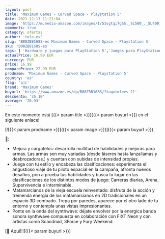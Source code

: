 ```yaml
---
layout: post
title: 'Maximum Games - Curved Space - Playstation 5'
date: 2021-12-13 11:21:04
image: 'https://m.media-amazon.com/images/I/51vgtqi7gSS._SL500_._SL400_.jpg'
comments: true
category: ofertas
author: 'tole.es'
slug: 'B08ZBB168S-es Maximum Games - Curved Space - Playstation 5'
sku: 'B08ZBB168S-es'
tags: [ 'Hardware y juegos para PlayStation 5','Juegos para PlayStation 5','Videojuegos','maximum games','playstation', ]
actualPrice: 16.99 EUR
currency: EUR
price: 16.99
comparePrice: 22.99 EUR
prodname: 'Maximum Games - Curved Space - Playstation 5'
country: 'es'
flag: '🇪🇸'
brand: 'Maximum Games'
buyurl: 'https://www.amazon.es/dp/B08ZBB168S/?tag=tolees-21'
descuento: '26.10'
average: '20.93'
---
```


En este momento está [{{< param title >}}]({{< param buyurl >}}) en el siguiente enlace!

[![{{< param prodname >}}]({{< param image >}})]({{< param buyurl >}})

🔎:

- Mejora y cárgatelos: desarrolla multitud de habilidades y mejoras para armas. Las armas son muy variadas (desde láseres hasta lanzallamas y desbrozadoras.) y cuentan con subidas de intensidad propias.
- Juega con tu estilo y encabeza las clasificaciones: experimenta el angustioso viaje de tu piloto espacial en la campaña, afronta nuevos desafíos, pon a prueba tus habilidades y busca tu lugar en las clasificaciones de los distintos modos de juego: Carreras diarias, Arena, Supervivencia e Interminable.
- Matamarcianos de la vieja escuela reinventado: disfruta de la acción y tremenda energía de los matamarcianos en 2D tradicionales en un espacio 3D combado. Trepa por paredes, aparece por el otro lado de tu entorno y contempla unas vistas impresionantes.
- Ponte en la onda del synthwave: déjate envolver por la enérgica banda sonora synthwave compuesta en colaboración con FiXT Neon y con artistas como Scandroid, 3Force y Fury Weekend.

[🛒 Aquí!!!]({{< param buyurl >}})
